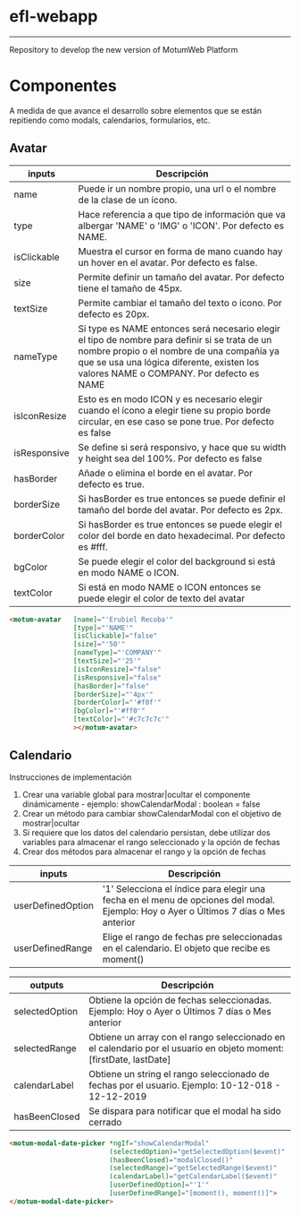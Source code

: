 # efl-webapp
---
Repository to develop the new version of MotumWeb Platform

# Componentes

A medida de que avance el desarrollo sobre elementos que se están repitiendo como modals, calendarios, formularios, etc.

## Avatar

| inputs | Descripción |
| ------ | ----------- |
| name | Puede ir un nombre propio, una url o el nombre de la clase de un ícono. |
| type | Hace referencia a que tipo de información que va albergar 'NAME' o 'IMG' o 'ICON'. Por defecto es NAME. |
| isClickable | Muestra el cursor en forma de mano cuando hay un hover en el avatar. Por defecto es false. |
| size | Permite definir un tamaño del avatar. Por defecto tiene el tamaño de 45px. |
| textSize | Permite cambiar el tamaño del texto o icono. Por defecto es 20px. |
| nameType | Si type es NAME entonces será necesario elegir el tipo de nombre para definir si se trata de un nombre propio o el nombre de una compañía ya que se usa una lógica diferente, existen los valores NAME o COMPANY. Por defecto es NAME |
| isIconResize | Esto es en modo ICON y es necesario elegir cuando el ícono a elegir tiene su propio borde circular, en ese caso se pone true. Por defecto es false |
| isResponsive | Se define si será responsivo, y hace que su width y height sea del 100%. Por defecto es false |
| hasBorder | Añade o elimina el borde en el avatar. Por defecto es true. |
| borderSize | Si hasBorder es true entonces se puede definir el tamaño del borde del avatar. Por defecto es 2px. |
| borderColor | Si hasBorder es true entonces se puede elegir el color del borde en dato hexadecimal. Por defecto es #fff. |
| bgColor | Se puede elegir el color del background si está en modo NAME o ICON. |
| textColor | Si está en modo NAME o ICON entonces se puede elegir el color de texto del avatar |

```html
<motum-avatar   [name]="'Erubiel Recoba'"
				[type]="'NAME'"
				[isClickable]="false"
				[size]="'50'"
				[nameType]="'COMPANY'"
				[textSize]="'25'"
				[isIconResize]="false"
				[isResponsive]="false"
				[hasBorder]="false"
				[borderSize]="'4px'"
				[borderColor]="'#f0f'"
				[bgColor]="'#ff0'"
				[textColor]="'#c7c7c7c'"
				></motum-avatar>
```

## Calendario

Instrucciones de implementación
1. Crear una variable global para mostrar|ocultar el componente dinámicamente - ejemplo: showCalendarModal : boolean = false
2. Crear un método para cambiar showCalendarModal con el objetivo de mostrar|ocultar
3. Si requiere que los datos del calendario persistan, debe utilizar dos variables para almacenar el rango seleccionado y la opción de fechas
4. Crear dos métodos para almacenar el rango y la opción de fechas

| inputs | Descripción |
| ------ | ----------- |
| userDefinedOption | '1' Selecciona el índice para elegir una fecha en el menu de opciones del modal. Ejemplo: Hoy o Ayer o Últimos 7 días o Mes anterior |
| userDefinedRange | Elige el rango de fechas pre seleccionadas en el calendario. El objeto que recibe es moment() |

| outputs | Descripción |
| ------- | ----------- |
| selectedOption | Obtiene la opción de fechas seleccionadas. Ejemplo: Hoy o Ayer o Últimos 7 días o Mes anterior |
| selectedRange | Obtiene un array con el rango seleccionado en el calendario por el usuario en objeto moment: [firstDate, lastDate] |
| calendarLabel | Obtiene un string el rango seleccionado de fechas por el usuario. Ejemplo: 10-12-018 - 12-12-2019 |
| hasBeenClosed | Se dispara para notificar que el modal ha sido cerrado |
```html
<motum-modal-date-picker *ngIf="showCalendarModal"
                         (selectedOption)="getSelectedOption($event)"
                         (hasBeenClosed)="modalClosed()"
                         (selectedRange)="getSelectedRange($event)"
                         (calendarLabel)="getCalendarLabel($event)"
                         [userDefinedOption]="'1'"
                         [userDefinedRange]="[moment(), moment()]">
</motum-modal-date-picker>
```